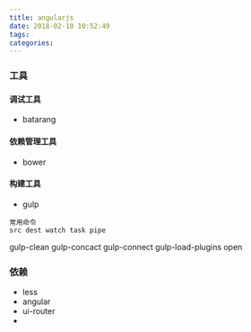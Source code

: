 ```yaml
---
title: angularjs
date: 2018-02-10 10:52:49
tags:
categories:
---
```


### 工具
#### 调试工具
- batarang

#### 依赖管理工具
- bower


#### 构建工具
- gulp
```
常用命令
src dest watch task pipe 
```
gulp-clean gulp-concact gulp-connect gulp-load-plugins open 


### 依赖

- less
- angular
- ui-router
- 

